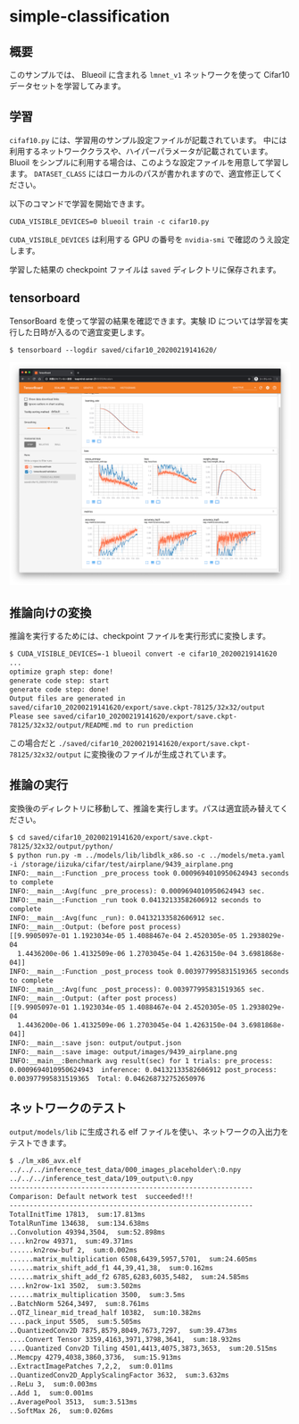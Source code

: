 # simple-classification

## 概要

このサンプルでは、 Blueoil に含まれる `lmnet_v1` ネットワークを使って Cifar10 データセットを学習してみます。

## 学習

`cifaf10.py` には、学習用のサンプル設定ファイルが記載されています。
中には利用するネットワーククラスや、ハイパーパラメータが記載されています。
Bluoil をシンプルに利用する場合は、このような設定ファイルを用意して学習します。
`DATASET_CLASS` にはローカルのパスが書かれますので、適宜修正してください。

以下のコマンドで学習を開始できます。

```
CUDA_VISIBLE_DEVICES=0 blueoil train -c cifar10.py
```

`CUDA_VISIBLE_DEVICES` は利用する GPU の番号を `nvidia-smi` で確認のうえ設定します。

学習した結果の checkpoint ファイルは `saved` ディレクトリに保存されます。


## tensorboard

TensorBoard を使って学習の結果を確認できます。実験 ID については学習を実行した日時が入るので適宜変更します。

```
$ tensorboard --logdir saved/cifar10_20200219141620/ 
```

![tensorboard](../images/tensorbaord_cifar10.png)

## 推論向けの変換

推論を実行するためには、checkpoint ファイルを実行形式に変換します。

```
$ CUDA_VISIBLE_DEVICES=-1 blueoil convert -e cifar10_20200219141620
...
optimize graph step: done!
generate code step: start
generate code step: done!
Output files are generated in saved/cifar10_20200219141620/export/save.ckpt-78125/32x32/output
Please see saved/cifar10_20200219141620/export/save.ckpt-78125/32x32/output/README.md to run prediction
```

この場合だと `./saved/cifar10_20200219141620/export/save.ckpt-78125/32x32/output`
に変換後のファイルが生成されています。

## 推論の実行

変換後のディレクトリに移動して、推論を実行します。パスは適宜読み替えてください。

```
$ cd saved/cifar10_20200219141620/export/save.ckpt-78125/32x32/output/python/
$ python run.py -m ../models/lib/libdlk_x86.so -c ../models/meta.yaml -i /storage/iizuka/cifar/test/airplane/9439_airplane.png
INFO:__main__:Function _pre_process took 0.0009694010950624943 seconds to complete
INFO:__main__:Avg(func _pre_process): 0.0009694010950624943 sec.
INFO:__main__:Function _run took 0.04132133582606912 seconds to complete
INFO:__main__:Avg(func _run): 0.04132133582606912 sec.
INFO:__main__:Output: (before post process)
[[9.9905097e-01 1.1923034e-05 1.4088467e-04 2.4520305e-05 1.2938029e-04
  1.4436200e-06 1.4132509e-06 1.2703045e-04 1.4263150e-04 3.6981868e-04]]
INFO:__main__:Function _post_process took 0.003977995831519365 seconds to complete
INFO:__main__:Avg(func _post_process): 0.003977995831519365 sec.
INFO:__main__:Output: (after post process)
[[9.9905097e-01 1.1923034e-05 1.4088467e-04 2.4520305e-05 1.2938029e-04
  1.4436200e-06 1.4132509e-06 1.2703045e-04 1.4263150e-04 3.6981868e-04]]
INFO:__main__:save json: output/output.json
INFO:__main__:save image: output/images/9439_airplane.png
INFO:__main__:Benchmark avg result(sec) for 1 trials: pre_process: 0.0009694010950624943  inference: 0.04132133582606912 post_process: 0.003977995831519365  Total: 0.046268732752650976
```

## ネットワークのテスト

`output/models/lib` に生成される elf ファイルを使い、ネットワークの入出力をテストできます。

```
$ ./lm_x86_avx.elf ../../../inference_test_data/000_images_placeholder\:0.npy ../../../inference_test_data/109_output\:0.npy 
-------------------------------------------------------------
Comparison: Default network test  succeeded!!!
-------------------------------------------------------------
TotalInitTime 17813,  sum:17.813ms
TotalRunTime 134638,  sum:134.638ms
..Convolution 49394,3504,  sum:52.898ms
....kn2row 49371,  sum:49.371ms
......kn2row-buf 2,  sum:0.002ms
......matrix_multiplication 6508,6439,5957,5701,  sum:24.605ms
......matrix_shift_add_f1 44,39,41,38,  sum:0.162ms
......matrix_shift_add_f2 6785,6283,6035,5482,  sum:24.585ms
....kn2row-1x1 3502,  sum:3.502ms
......matrix_multiplication 3500,  sum:3.5ms
..BatchNorm 5264,3497,  sum:8.761ms
..QTZ_linear_mid_tread_half 10382,  sum:10.382ms
....pack_input 5505,  sum:5.505ms
..QuantizedConv2D 7875,8579,8049,7673,7297,  sum:39.473ms
....Convert Tensor 3359,4163,3971,3798,3641,  sum:18.932ms
....Quantized Conv2D Tiling 4501,4413,4075,3873,3653,  sum:20.515ms
..Memcpy 4279,4038,3860,3736,  sum:15.913ms
..ExtractImagePatches 7,2,2,  sum:0.011ms
..QuantizedConv2D_ApplyScalingFactor 3632,  sum:3.632ms
..ReLu 3,  sum:0.003ms
..Add 1,  sum:0.001ms
..AveragePool 3513,  sum:3.513ms
..SoftMax 26,  sum:0.026ms
```


